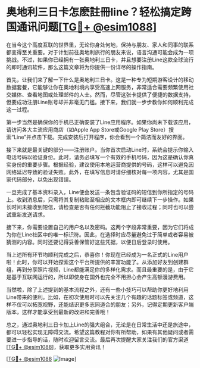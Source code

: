 # 奥地利三日卡怎麽註冊line？轻松搞定跨国通讯问题[[TG💪+ @esim1088](https://t.me/s/esim1088)]

在当今这个高度互联的世界里，无论你身处何地，保持与朋友、家人和同事的联系都变得至关重要。对于计划前往奥地利旅行的朋友来说，语言沟通可能会成为一项挑战。不过，如果你已经拥有一张奥地利三日卡，并且想要注册Line这款全球流行的即时通讯软件，那么这篇文章将为你提供一份详尽的操作指南。

首先，让我们来了解一下什么是奥地利三日卡。这是一种专为短期游客设计的移动数据套餐，它能够让你在奥地利境内享受高速上网服务，非常适合需要频繁使用社交媒体、查看地图或处理邮件的人士。然而，尽管这张卡提供了便捷的数据支持，但要成功注册Line账号却并非毫无门槛。接下来，我们就一步步教你如何顺利完成这一过程。

第一步当然是确保你的手机已正确安装了Line应用程序。如果你尚未下载该应用，请访问各大主流应用商店（如Apple App Store或Google Play Store）搜索“Line”并点击下载。完成安装后打开程序，你会看到一个简洁而友好的界面。

接下来就是最关键的部分——注册账户。当你首次启动Line时，系统会提示你输入电话号码以验证身份。此时，请务必填写一个有效的手机号码，因为这是确认你真实身份的重要步骤。根据经验，建议使用本地运营商提供的号码，这样可以避免因网络延迟导致的验证失败。此外，在填写信息时请仔细核对每一项内容，尤其是国家代码部分，以免出现错误。

一旦完成了基本资料录入，Line便会发送一条包含验证码的短信到你所指定的号码上。收到消息后，只需将其复制粘贴至相应的文本框内即可继续下一步操作。如果长时间未接收到短信，请检查是否有任何拦截功能阻止了接收过程；同时也可以尝试重新发送请求。

接下来，你需要设置自己的用户名以及密码。这两个字段非常重要，因为它们将成为你在Line社区中的唯一标识符。因此，在选择时应尽量避免过于简单或者容易被猜测的内容。同时还要记得妥善保管好这些凭据，以便日后登录时使用。

当上述所有环节均顺利完成之后，恭喜你！你现在已经成为一名正式的Line用户啦！此时，你可以开始探索这个平台所提供的丰富功能了。从添加好友到创建群组，再到分享照片视频，Line都能满足你的多样化需求。而且最重要的是，由于它是基于互联网运行的，所以即使身在国外也完全不用担心会产生高额漫游费用。

当然啦，除了上述提到的基本流程之外，还有一些小技巧可以帮助你更好地利用Line带来的便利。比如，在初次使用时可以先关注几个有趣的话题标签或频道，这样不仅可以拓宽视野，还能结识更多志同道合的朋友；另外，记得定期更新客户端版本，这样才能享受到最新的改进和完善哦！

总之，通过奥地利三日卡加上Line的强大组合，无论是在日常生活中还是旅途中，都可以轻松实现无障碍交流。希望这篇教程对你有所帮助，如果有其他疑问或者需要进一步指导的话，随时欢迎留言交流。最后再次提醒大家关注我们的官方渠道[[TG💪+ @esim1088](https://t.me/s/esim1088)]，获取更多实用资讯！

[[TG💪+ @esim1088](https://t.me/s/esim1088) ![Image](https://i.postimg.cc/4NQfJmqS/Snipaste-2025-05-13-00-14-12.png)]